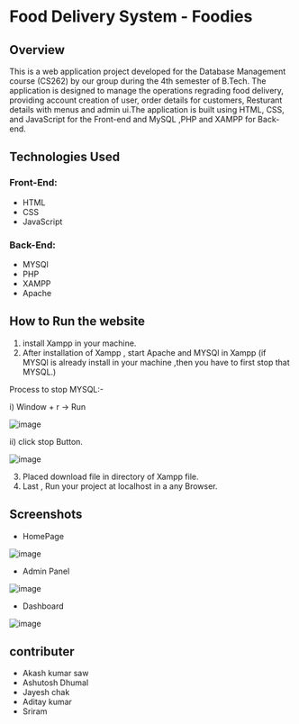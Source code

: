 # Food Delivery System - Foodies

## Overview
This is a web application project developed for the Database Management course (CS262) by our group during the 4th semester of B.Tech. The
application is designed to manage the operations regrading food delivery, providing account creation of user, order details for customers, Resturant details
with menus and admin ui.The application is built using HTML, CSS, and JavaScript for the Front-end and MySQL ,PHP and XAMPP for Back-end.

## Technologies Used

### Front-End:
* HTML
* CSS
* JavaScript

### Back-End:
* MYSQl
* PHP
* XAMPP
* Apache


## How to Run the website
1. install Xampp in your machine.
2. After installation of Xampp , start Apache and MYSQl in Xampp (if MYSQl is already install in your machine ,then you have to first stop
   that MYSQL.)
   
   
  Process to stop MYSQL:-
  
   i) Window + r -> Run
   
   
   ![image](https://github.com/Akash8292/Food-Delivery-system/assets/97883391/ca690a12-ad5a-4fee-b03b-2e6e17f8eae5)
   
  ii)
  click stop Button.
  
  ![image](https://github.com/Akash8292/Food-Delivery-system/assets/97883391/f39baa16-4101-4df4-bb5c-443adcc7c056)
  
  3. Placed download file in directory of Xampp file. 
  4. Last , Run your project at localhost in a any Browser.
  
  ## Screenshots
  
  * HomePage
  
  
  ![image](https://github.com/Akash8292/Food-Delivery-system/assets/97883391/f7a7721a-112b-4808-83cc-683218ad588e)
  
  
  
  
  
  
  * Admin Panel
  


  ![image](https://github.com/Akash8292/Food-Delivery-system/assets/97883391/7510b031-a730-4826-8f05-92c43b2e2ea8)
  
  
  
  
  * Dashboard
  
  
  
  
  ![image](https://github.com/Akash8292/Food-Delivery-system/assets/97883391/8df55d1e-00af-4d5a-a1c1-b7bc2a4c8bab)

 ## contributer
 
 * Akash kumar saw
 * Ashutosh Dhumal
 * Jayesh chak
 * Aditay kumar
 * Sriram
  
  

